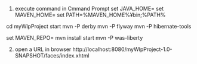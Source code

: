 1. execute command in Cmmand Prompt
set JAVA_HOME=<jdk installed directory>
set MAVEN_HOME=<maven installed directory>
set PATH=%MAVEN_HOME%¥bin;%PATH%

cd myWlpProject
start mvn -P derby
mvn -P flyway
mvn -P hibernate-tools

set MAVEN_REPO=<local maven repository directory>
mvn install
start mvn -P was-liberty

2. open a URL in browser
http://localhost:8080/myWlpProject-1.0-SNAPSHOT/faces/index.xhtml

